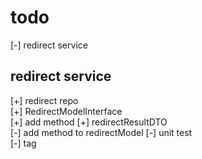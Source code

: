 # todo

[-] redirect service

## redirect service

[+] redirect repo  
[+] RedirectModelInterface  
[+] add method
[+] redirectResultDTO  
[-] add method to redirectModel
[-] unit test  
[-] tag  
